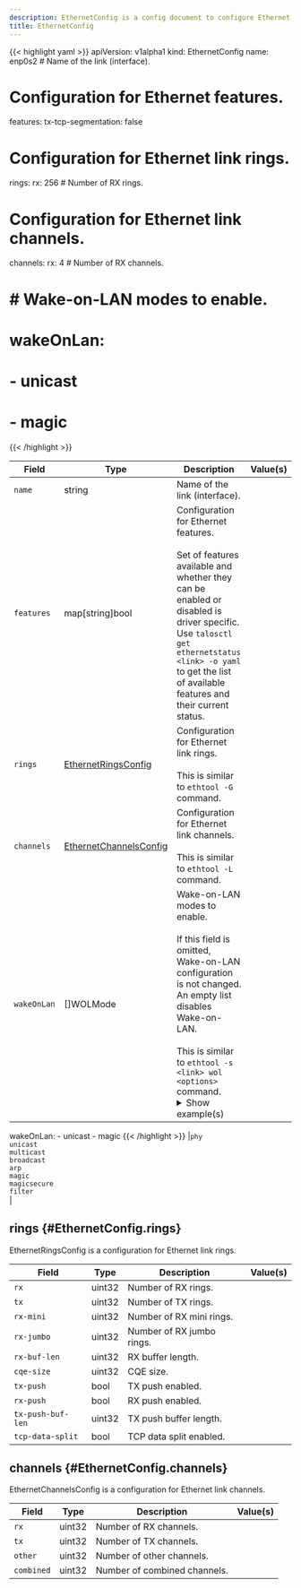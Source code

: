 ```yaml
---
description: EthernetConfig is a config document to configure Ethernet interfaces.
title: EthernetConfig
---
```


<!-- markdownlint-disable -->









{{< highlight yaml >}}
apiVersion: v1alpha1
kind: EthernetConfig
name: enp0s2 # Name of the link (interface).
# Configuration for Ethernet features.
features:
    tx-tcp-segmentation: false
# Configuration for Ethernet link rings.
rings:
    rx: 256 # Number of RX rings.
# Configuration for Ethernet link channels.
channels:
    rx: 4 # Number of RX channels.

# # Wake-on-LAN modes to enable.
# wakeOnLan:
#     - unicast
#     - magic
{{< /highlight >}}


| Field | Type | Description | Value(s) |
|-------|------|-------------|----------|
|`name` |string |Name of the link (interface).  | |
|`features` |map[string]bool |Configuration for Ethernet features.<br><br>Set of features available and whether they can be enabled or disabled is driver specific.<br>Use `talosctl get ethernetstatus <link> -o yaml` to get the list of available features and<br>their current status.  | |
|`rings` |<a href="#EthernetConfig.rings">EthernetRingsConfig</a> |Configuration for Ethernet link rings.<br><br>This is similar to `ethtool -G` command.  | |
|`channels` |<a href="#EthernetConfig.channels">EthernetChannelsConfig</a> |Configuration for Ethernet link channels.<br><br>This is similar to `ethtool -L` command.  | |
|`wakeOnLan` |[]WOLMode |Wake-on-LAN modes to enable.<br><br>If this field is omitted, Wake-on-LAN configuration is not changed.<br>An empty list disables Wake-on-LAN.<br><br>This is similar to `ethtool -s <link> wol <options>` command. <details><summary>Show example(s)</summary>{{< highlight yaml >}}
wakeOnLan:
    - unicast
    - magic
{{< /highlight >}}</details> |`phy`<br />`unicast`<br />`multicast`<br />`broadcast`<br />`arp`<br />`magic`<br />`magicsecure`<br />`filter`<br /> |




## rings {#EthernetConfig.rings}

EthernetRingsConfig is a configuration for Ethernet link rings.




| Field | Type | Description | Value(s) |
|-------|------|-------------|----------|
|`rx` |uint32 |Number of RX rings.  | |
|`tx` |uint32 |Number of TX rings.  | |
|`rx-mini` |uint32 |Number of RX mini rings.  | |
|`rx-jumbo` |uint32 |Number of RX jumbo rings.  | |
|`rx-buf-len` |uint32 |RX buffer length.  | |
|`cqe-size` |uint32 |CQE size.  | |
|`tx-push` |bool |TX push enabled.  | |
|`rx-push` |bool |RX push enabled.  | |
|`tx-push-buf-len` |uint32 |TX push buffer length.  | |
|`tcp-data-split` |bool |TCP data split enabled.  | |






## channels {#EthernetConfig.channels}

EthernetChannelsConfig is a configuration for Ethernet link channels.




| Field | Type | Description | Value(s) |
|-------|------|-------------|----------|
|`rx` |uint32 |Number of RX channels.  | |
|`tx` |uint32 |Number of TX channels.  | |
|`other` |uint32 |Number of other channels.  | |
|`combined` |uint32 |Number of combined channels.  | |








